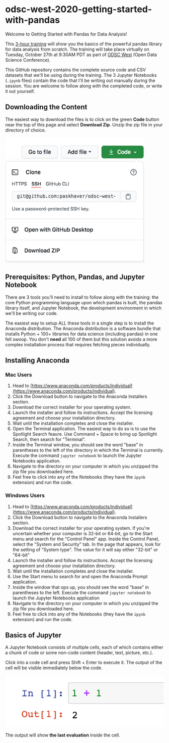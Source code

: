 # odsc-west-2020-getting-started-with-pandas

Welcome to Getting Started with Pandas for Data Analysis!

This [3-hour training](https://odsc.com/speakers/getting-started-with-pandas-for-data-analysis/)
will show you the basics of the powerful pandas library for data analysis from scratch. 
The training will take place virtually on Tuesday, October 27th at 9:30AM PDT as 
part of [ODSC West](https://odsc.com/california/) (Open Data Science Conference).

This GitHub repository contains the complete source code and CSV datasets that we'll be using 
during the training. The 3 Jupyter Notebooks (`.ipynb` files) contain the code that I'll
be writing out manually during the session. You are welcome to follow along with
the completed code, or write it out yourself.

## Downloading the Content

The easiest way to download the files is to click on the green **Code** button near the 
top of this page and select **Download Zip**. Unzip the zip file in your directory
of choice.

![Green Code download button](images/GitHubDownload.png)

## Prerequisites: Python, Pandas, and Jupyter Notebook

There are 3 tools you'll need to install to follow along with the training: the core Python
programming language upon which pandas is built, the pandas library itself,
and Jupyter Notebook, the development environment in which we'll be writing our code.

The easiest way to setup ALL these tools in a single step is to install
the Anaconda distribution. The Anaconda distribution is a software bundle that
installs Python + 100+ libraries for data science (including pandas) in one fell swoop. 
You don't **need** all 100 of them but this solution avoids a more complex installation 
process that requires fetching pieces individually.

## Installing Anaconda

### Mac Users
1) Head to [https://www.anaconda.com/products/individual](https://www.anaconda.com/products/individual).
2) Click the Download button to navigate to the Anaconda Installers section.
3) Download the correct installer for your operating system.
4) Launch the installer and follow its instructions. Accept the licensing agreement and choose
your installation directory.
5) Wait until the installation completes and close the installer.
6) Open the Terminal application. The easiest way to do so is to use the Spotlight
Search feaure. Use Command + Space to bring up Spotlight Search, then search for "Terminal".
7) Inside the Terminal window, you should see the word "base" in parentheses to the left
of the directory in which the Terminal is currently. Execute the command `jupyter notebook`
to launch the Jupyter Notebooks application.
8) Navigate to the directory  on your computer in which you unzipped the zip file
you downloaded here.
9) Feel free to click into any of the Notebooks (they have the `ipynb` extension) and 
run the code.

### Windows Users
1) Head to [https://www.anaconda.com/products/individual](https://www.anaconda.com/products/individual).
2) Click the Download button to navigate to the Anaconda Installers section.
3) Download the correct installer for your operating system.  If you're uncertain whether your computer is 
32-bit or 64-bit, go to the Start menu and search for the "Control Panel" app. Inside the Control Panel,
select the "System and Security" tab. In the page that appears, look for the setting of
"System type". The value for it will say either "32-bit" or "64-bit"
4) Launch the installer and follow its instructions. Accept the licensing agreement and choose
your installation directory.
5) Wait until the installation completes and close the installer.
6) Use the Start menu to search for and open the Anaconda Prompt application.
7) Inside the window that ops up, you should see the word "base" in parentheses to the left.
Execute the command `jupyter notebook`
to launch the Jupyter Notebooks application
8) Navigate to the directory on your computer in which you unzipped the zip file
you downloaded here.
9) Feel free to click into any of the Notebooks (they have the `ipynb` extension) and 
run the code.

## Basics of Jupyter

A Jupyter Notebook consists of multiple cells, each of which contains either a chunk of code
or some non-code content (header, text, picture, etc.). 

Click into a code cell and press Shift + Enter to execute it. The output of the cell
will be visible immediately below the code. 

![Sample Jupyter Notebook cell execution](images/CellExecution.png)

The output will show **the last evaluation**
inside the cell.